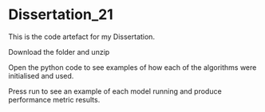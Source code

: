 # Dissertation_21
This is the code artefact for my Dissertation.

Download the folder and unzip

Open the python code to see examples of how each of the algorithms were initialised and used.

Press run to see an example of each model running and produce performance metric results.
